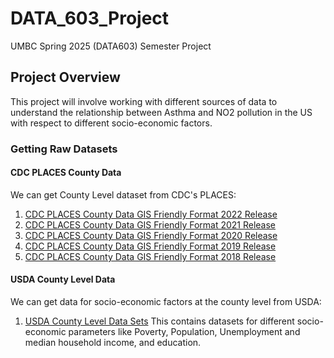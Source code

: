 # DATA_603_Project
UMBC Spring 2025 (DATA603) Semester Project

## Project Overview
This project will involve working with different sources of data to understand the relationship between Asthma and NO2 pollution in the US with respect to different socio-economic factors.


### Getting Raw Datasets

#### CDC PLACES County Data
We can get County Level dataset from CDC's PLACES:

1. [CDC PLACES County Data GIS Friendly Format 2022 Release](https://data.cdc.gov/500-Cities-Places/PLACES-County-Data-GIS-Friendly-Format-2024-releas/i46a-9kgh/about_data)
2. [CDC PLACES County Data GIS Friendly Format 2021 Release](https://data.cdc.gov/500-Cities-Places/PLACES-County-Data-GIS-Friendly-Format-2023-releas/7cmc-7y5g/about_data)
3. [CDC PLACES County Data GIS Friendly Format 2020 Release](https://data.cdc.gov/500-Cities-Places/PLACES-County-Data-GIS-Friendly-Format-2022-releas/xyst-f73f/about_data)
4. [CDC PLACES County Data GIS Friendly Format 2019 Release](https://data.cdc.gov/500-Cities-Places/PLACES-County-Data-GIS-Friendly-Format-2021-releas/kmvs-jkvx/about_data)
5. [CDC PLACES County Data GIS Friendly Format 2018 Release](https://data.cdc.gov/500-Cities-Places/PLACES-County-Data-GIS-Friendly-Format-2020-releas/mssc-ksj7/about_data)

#### USDA County Level Data
We can get data for socio-economic factors at the county level from USDA:

1. [USDA County Level Data Sets](https://www.ers.usda.gov/data-products/county-level-data-sets/county-level-data-sets-download-data)
This contains datasets for different socio-economic parameters like Poverty, Population, Unemployment and median household income, and education. 